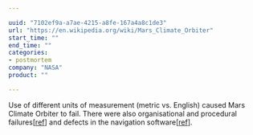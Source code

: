 ```yaml
---

uuid: "7102ef9a-a7ae-4215-a8fe-167a4a8c1de3"
url: "https://en.wikipedia.org/wiki/Mars_Climate_Orbiter"
start_time: ""
end_time: ""
categories:
- postmortem
company: "NASA"
product: ""

---
```


Use of different units of measurement (metric vs. English) caused Mars Climate Orbiter to fail. There were also organisational and procedural failures[[ref](http://space.stackexchange.com/a/20241)] and defects in the navigation software[[ref](http://spectrum.ieee.org/aerospace/robotic-exploration/why-the-mars-probe-went-off-course)].
